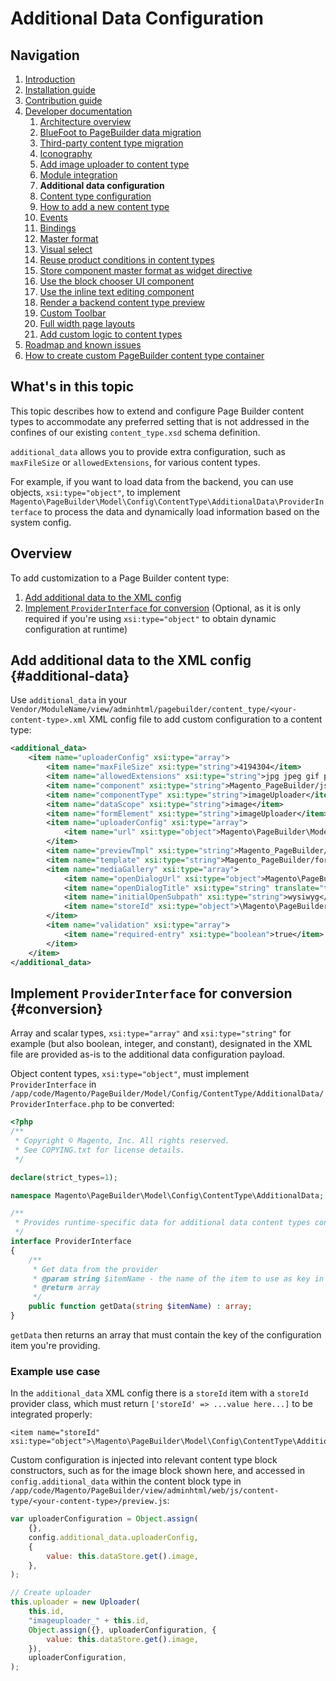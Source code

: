 # Additional Data Configuration

## Navigation

1. [Introduction]
2. [Installation guide]
3. [Contribution guide]
4. [Developer documentation]
    1. [Architecture overview]
    1. [BlueFoot to PageBuilder data migration]
    1. [Third-party content type migration]
    1. [Iconography]
    1. [Add image uploader to content type]
    1. [Module integration]
    1. **Additional data configuration**
    1. [Content type configuration]
    1. [How to add a new content type]
    1. [Events]
    1. [Bindings]
    1. [Master format]
    1. [Visual select] 
    1. [Reuse product conditions in content types]
    1. [Store component master format as widget directive]
    1. [Use the block chooser UI component]
    1. [Use the inline text editing component]
    1. [Render a backend content type preview]
    1. [Custom Toolbar]
    1. [Full width page layouts]
    1. [Add custom logic to content types]
5. [Roadmap and known issues]
6. [How to create custom PageBuilder content type container]

[Introduction]: README.md
[Contribution guide]: CONTRIBUTING.md
[Installation guide]: install.md
[Developer documentation]: developer-documentation.md
[Architecture overview]: architecture-overview.md
[BlueFoot to PageBuilder data migration]: bluefoot-data-migration.md
[Third-party content type migration]: new-content-type-example.md
[Iconography]: iconography.md
[Add image uploader to content type]: image-uploader.md
[Module integration]: module-integration.md
[Additional data configuration]: custom-configuration.md
[Content type configuration]: content-type-configuration.md
[How to add a new content type]: how-to-add-new-content-type.md
[Events]: events.md
[Bindings]: bindings.md
[Master format]: master-format.md
[Visual select]: visual-select.md
[Reuse product conditions in content types]: product-conditions.md
[Store component master format as widget directive]: widget-directive.md
[Use the block chooser UI component]: block-chooser-component.md
[Use the inline text editing component]: inline-editing-component.md
[Render a backend content type preview]: content-type-preview.md
[Custom Toolbar]: toolbar.md
[Full width page layouts]: full-width-page-layouts.md
[Add custom logic to content types]: add-custom-logic.md
[Roadmap and Known Issues]: roadmap.md
[How to create custom PageBuilder content type container]: how-to-create-custom-content-type-container.md

## What's in this topic
This topic describes how to extend and configure Page Builder content types to accommodate any preferred setting that is not addressed in the confines of our existing `content_type.xsd` schema definition.

`additional_data` allows you to provide extra configuration, such as `maxFileSize` or `allowedExtensions`, for various content types.

For example, if you want to load data from the backend, you can use objects, `xsi:type="object"`, to implement `Magento\PageBuilder\Model\Config\ContentType\AdditionalData\ProviderInterface` to process the data and dynamically load information based on the system config.


## Overview

To add customization to a Page Builder content type:
1. [Add additional data to the XML config](#additional-data)
2. [Implement `ProviderInterface` for conversion](#conversion) (Optional, as it is only required if you're using `xsi:type="object"` to obtain dynamic configuration at runtime)

## Add additional data to the XML config {#additional-data}

Use `additional_data` in your `Vendor/ModuleName/view/adminhtml/pagebuilder/content_type/<your-content-type>.xml` XML config file to add custom configuration to a content type:

``` xml
<additional_data>
    <item name="uploaderConfig" xsi:type="array">
        <item name="maxFileSize" xsi:type="string">4194304</item>
        <item name="allowedExtensions" xsi:type="string">jpg jpeg gif png</item>
        <item name="component" xsi:type="string">Magento_PageBuilder/js/form/element/image-uploader</item>
        <item name="componentType" xsi:type="string">imageUploader</item>
        <item name="dataScope" xsi:type="string">image</item>
        <item name="formElement" xsi:type="string">imageUploader</item>
        <item name="uploaderConfig" xsi:type="array">
            <item name="url" xsi:type="object">Magento\PageBuilder\Model\Config\ContentType\AdditionalData\Provider\Uploader\SaveUrl</item>
        </item>
        <item name="previewTmpl" xsi:type="string">Magento_PageBuilder/form/element/uploader/preview</item>
        <item name="template" xsi:type="string">Magento_PageBuilder/form/element/uploader/preview/image</item>
        <item name="mediaGallery" xsi:type="array">
            <item name="openDialogUrl" xsi:type="object">Magento\PageBuilder\Model\Config\ContentType\AdditionalData\Provider\Uploader\OpenDialogUrl</item>
            <item name="openDialogTitle" xsi:type="string" translate="true">Insert Images...</item>
            <item name="initialOpenSubpath" xsi:type="string">wysiwyg</item>
            <item name="storeId" xsi:type="object">\Magento\PageBuilder\Model\Config\ContentType\AdditionalData\Provider\StoreId</item>
        </item>
        <item name="validation" xsi:type="array">
            <item name="required-entry" xsi:type="boolean">true</item>
        </item>
    </item>
</additional_data>
 ```

## Implement `ProviderInterface` for conversion {#conversion}

Array and scalar types, `xsi:type="array"` and `xsi:type="string"` for example (but also boolean, integer, and constant), designated in the XML file are provided as-is to the additional data configuration payload.

Object content types, `xsi:type="object"`, must implement `ProviderInterface` in `/app/code/Magento/PageBuilder/Model/Config/ContentType/AdditionalData/ProviderInterface.php` to be converted:

``` php
<?php
/**
 * Copyright © Magento, Inc. All rights reserved.
 * See COPYING.txt for license details.
 */

declare(strict_types=1);

namespace Magento\PageBuilder\Model\Config\ContentType\AdditionalData;

/**
 * Provides runtime-specific data for additional data content types configuration
 */
interface ProviderInterface
{
	/**
	 * Get data from the provider
	 * @param string $itemName - the name of the item to use as key in returned array
	 * @return array
	 */
	public function getData(string $itemName) : array;
}
```

`getData` then returns an array that must contain the key of the configuration item you're providing.

### Example use case

In the `additional_data` XML config there is a `storeId` item with a `storeId` provider class, which must return `['storeId' => ...value here...]` to be integrated properly:

```
<item name="storeId" xsi:type="object">\Magento\PageBuilder\Model\Config\ContentType\AdditionalData\Provider\StoreId</item>
```

Custom configuration is injected into relevant content type block constructors, such as for the image block shown here, and accessed in `config.additional_data` within the content block type in `/app/code/Magento/PageBuilder/view/adminhtml/web/js/content-type/<your-content-type>/preview.js`:

``` js
var uploaderConfiguration = Object.assign(
    {},
    config.additional_data.uploaderConfig,
    {
        value: this.dataStore.get().image,
    },
);

// Create uploader
this.uploader = new Uploader(
    this.id,
    "imageuploader_" + this.id,
    Object.assign({}, uploaderConfiguration, {
        value: this.dataStore.get().image,
    }),
    uploaderConfiguration,
);
```


